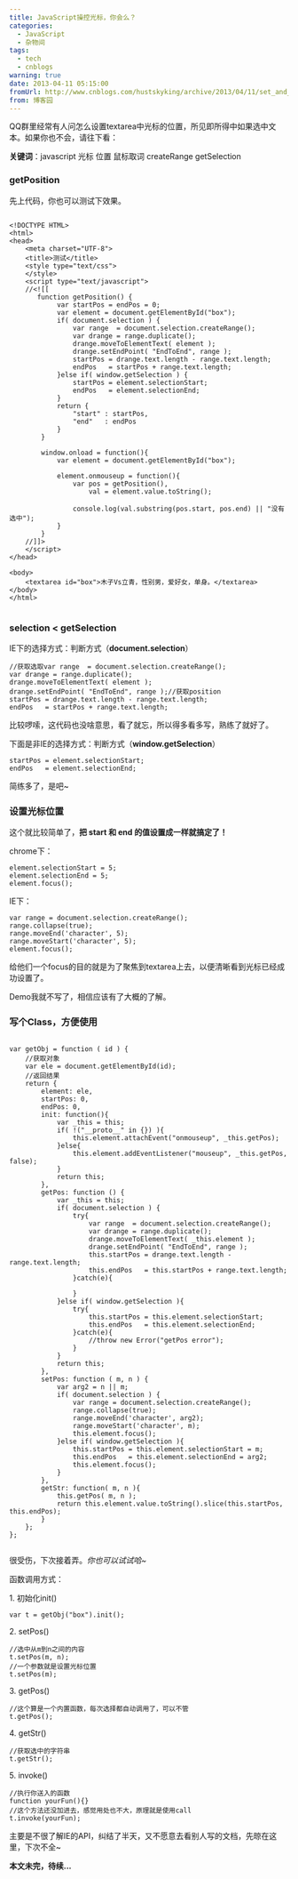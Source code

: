 ```yaml
---
title: JavaScript操控光标，你会么？
categories:
  - JavaScript
  - 杂物间
tags:
  - tech
  - cnblogs
warning: true
date: 2013-04-11 05:15:00
fromUrl: http://www.cnblogs.com/hustskyking/archive/2013/04/11/set_and_get_cursor_position.html
from: 博客园
---
```



<p>QQ群里经常有人问怎么设置textarea中光标的位置，所见即所得中如果选中文本。如果你也不会，请往下看：</p>
<p><strong>关键词</strong>：javascript 光标 位置 鼠标取词 createRange getSelection</p>


<h3>getPosition</h3>
<p>先上代码，你也可以测试下效果。</p>

```这是一个Demo~

<!DOCTYPE HTML>
<html>
<head>
    <meta charset="UTF-8">
    <title>测试</title>
    <style type="text/css">
    </style>
    <script type="text/javascript">
    //<![[
       function getPosition() {
            var startPos = endPos = 0;
            var element = document.getElementById("box");
            if( document.selection ) {
                var range  = document.selection.createRange();
                var drange = range.duplicate();
                drange.moveToElementText( element );
                drange.setEndPoint( "EndToEnd", range );
                startPos = drange.text.length - range.text.length;
                endPos   = startPos + range.text.length;
            }else if( window.getSelection ) {
                startPos = element.selectionStart;
                endPos   = element.selectionEnd;
            }
            return {
                "start" : startPos,
                "end"   : endPos
            }
        }

        window.onload = function(){
            var element = document.getElementById("box");

            element.onmouseup = function(){
                var pos = getPosition(),
                    val = element.value.toString();

                console.log(val.substring(pos.start, pos.end) || "没有选中");
            }
        }
    //]]>
    </script>
</head>

<body>
    <textarea id="box">木子Vs立青，性别男，爱好女，单身。</textarea>
</body>
</html>


```

<script type="text/javascript">// <![CDATA[
function getPosition() {
  var startPos = endPos = 0;
  var element = document.getElementById("skyking-box");
  if (document.selection) {
    var range = document.selection.createRange();
    var drange = range.duplicate();
    drange.moveToElementText(element);
    drange.setEndPoint("EndToEnd", range);
    startPos = drange.text.length - range.text.length;
    endPos = startPos + range.text.length;
  } else if (window.getSelection) {
    startPos = element.selectionStart;
    endPos = element.selectionEnd;
  }
  return {
    "start": startPos,
    "end": endPos
  }
}
function log(str) {
  var lb = document.getElementById("skyking-log-box");
  lb.innerHTML = lb.innerHTML + "<br /><strong style="color: blue;">&gt;</strong> " + str;
}
function showLog() {
    var pos = getPosition(),
        val = element.value.toString();
    log(val.substring(pos.start, pos.end) || "没有选中");
};
// ]]&gt;</script>


<h3>selection <&nbsp;getSelection</h3>
<p>IE下的选择方式：判断方式（<strong>document.selection</strong>）</p>

```
//获取选取var range  = document.selection.createRange();
var drange = range.duplicate();
drange.moveToElementText( element );
drange.setEndPoint( "EndToEnd", range );//获取position
startPos = drange.text.length - range.text.length;
endPos   = startPos + range.text.length;

```

<p>比较啰嗦，这代码也没啥意思，看了就忘，所以得多看多写，熟练了就好了。</p>
<p>下面是非IE的选择方式：判断方式（<strong>window.getSelection</strong>）</p>

```
startPos = element.selectionStart;
endPos   = element.selectionEnd;

```

<p>简练多了，是吧~</p>


<h3>设置光标位置</h3>
<p>这个就比较简单了，<strong>把 start 和 end 的值设置成一样就搞定了！</strong></p>
<p>chrome下：</p>

```
element.selectionStart = 5;
element.selectionEnd = 5;
element.focus();

```

<p>IE下：</p>

```
var range = document.selection.createRange();
range.collapse(true);
range.moveEnd('character', 5);
range.moveStart('character', 5);
element.focus();

```

<p>给他们一个focus的目的就是为了聚焦到textarea上去，以便清晰看到光标已经成功设置了。</p>
<p>Demo我就不写了，相信应该有了大概的了解。</p>


<h3>写个Class，方便使用</h3>

```chrome下测试没问题，IE下，哎。。搞了半天，还是不兼容

var getObj = function ( id ) {
    //获取对象
    var ele = document.getElementById(id);
    //返回结果
    return {
        element: ele,
        startPos: 0,
        endPos: 0,
        init: function(){
            var _this = this;
            if( !("__proto__" in {}) ){
                this.element.attachEvent("onmouseup", _this.getPos);
            }else{
                this.element.addEventListener("mouseup", _this.getPos, false);
            }
            return this;
        },
        getPos: function () {
            var _this = this;
            if( document.selection ) {
                try{
                    var range  = document.selection.createRange();
                    var drange = range.duplicate();
                    drange.moveToElementText( _this.element );
                    drange.setEndPoint( "EndToEnd", range );
                    this.startPos = drange.text.length - range.text.length;
                    this.endPos   = this.startPos + range.text.length;
                }catch(e){

                }
            }else if( window.getSelection ){
                try{
                    this.startPos = this.element.selectionStart;
                    this.endPos   = this.element.selectionEnd;
                }catch(e){
                    //throw new Error("getPos error");
                }
            }
            return this;
        },
        setPos: function ( m, n ) {
            var arg2 = n || m;
            if( document.selection ) {
                var range = document.selection.createRange();
                range.collapse(true);
                range.moveEnd('character', arg2);
                range.moveStart('character', m);
                this.element.focus();
            }else if( window.getSelection ){
                this.startPos = this.element.selectionStart = m;
                this.endPos   = this.element.selectionEnd = arg2;
                this.element.focus();
            }
        },
        getStr: function( m, n ){
            this.getPos( m, n );
            return this.element.value.toString().slice(this.startPos, this.endPos);
        }
    };
};


```

<p>很受伤，下次接着弄。<em>你也可以试试哈~</em></p>
<p>函数调用方式：</p>
<p>1. 初始化init()</p>

```
var t = getObj("box").init();

```

<p>2. setPos()</p>

```
//选中从m到n之间的内容
t.setPos(m, n);
//一个参数就是设置光标位置
t.setPos(m);

```

<p>3. getPos()</p>

```
//这个算是一个内置函数，每次选择都自动调用了，可以不管
t.getPos();

```

<p>4. getStr()</p>

```
//获取选中的字符串
t.getStr();

```

<p>5. invoke()</p>

```
//执行你送入的函数
function yourFun(){}
//这个方法还没加进去，感觉用处也不大，原理就是使用call
t.invoke(yourFun);

```



<p>主要是不很了解IE的API，纠结了半天，又不愿意去看别人写的文档，先晾在这里，下次不全~</p>
<p><strong>本文未完，待续...</strong></p>